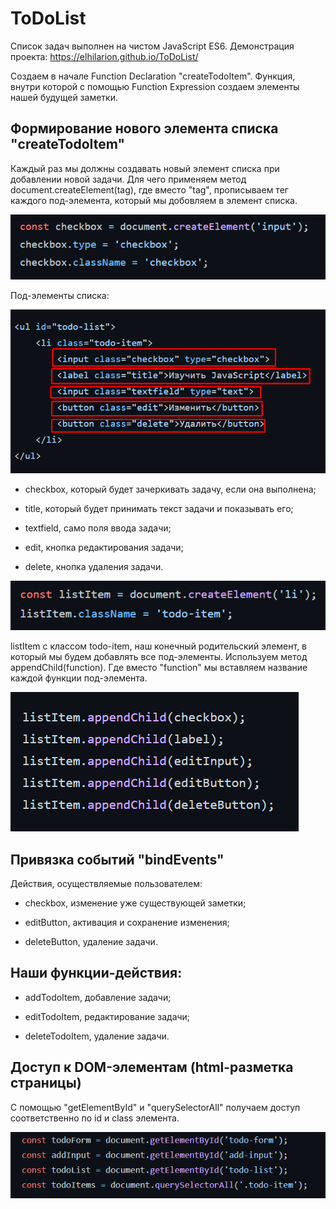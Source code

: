 # ToDoList

Список задач выполнен на чистом JavaScript ES6. Демонстрация проекта: https://elhilarion.github.io/ToDoList/

Создаем в начале Function Declaration "createTodoItem". Функция, внутри которой с помощью Function Expression создаем элементы нашей будущей заметки. 

## Формирование нового элемента списка "createTodoItem"

Каждый раз мы должны создавать новый элемент списка при добавлении новой задачи. Для чего применяем метод document.createElement(tag), где вместо "tag", прописываем тег каждого под-элемента, который мы добовляем в элемент списка.

![createElement](https://github.com/ElHilarion/ToDoList/blob/main/createElement.png)

Под-элементы списка: 

![Под-элементы](https://github.com/ElHilarion/ToDoList/blob/main/items.png)
  
- checkbox, который будет зачеркивать задачу, если она выполнена;
  
- title, который будет принимать текст задачи и показывать его;
  
- textfield, само поля ввода задачи;
  
- edit, кнопка редактирования задачи;
  
- delete, кнопка удаления задачи.

![listItem](https://github.com/ElHilarion/ToDoList/blob/main/listItem.png)

listItem с классом todo-item, наш конечный родительский элемент, в который мы будем добавлять все под-элементы. Используем метод appendChild(function). Где вместо "function" мы вставляем название каждой функции под-элемента.

![appendChild](https://github.com/ElHilarion/ToDoList/blob/main/appendChild.png)

## Привязка событий "bindEvents"

Действия, осуществляемые пользователем: 

- checkbox, изменение уже существующей заметки;

- editButton, активация и сохранение изменения;

- deleteButton, удаление задачи.

## Наши функции-действия:

- addTodoItem, добавление задачи;

- editTodoItem, редактирование задачи;

- deleteTodoItem, удаление задачи.

## Доступ к DOM-элементам (html-разметка страницы)

С помощью "getElementById" и "querySelectorAll" получаем доступ соответственно по id и class элемента.   

![Доступ к DOM-элементам](https://github.com/ElHilarion/ToDoList/blob/main/id-class.png)
